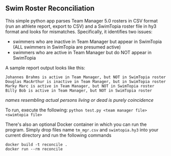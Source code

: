 ## Swim Roster Reconciliation
This simple python app parses Team Manager 5.0 rosters in CSV format (run an athlete report, export to CSV)
and a SwimTopia roster file in hy3 format and looks for mismatches. Specifically, it identifies two issues:

* swimmers who are inactive in Team Manager but appear in SwimTopia (ALL swimmers in SwimTopia are presumed active)
* swimmers who are active in Team Manager but do NOT appear in SwimTopia

A sample report output looks like this:

```
Johannes Brahms is active in Team Manager, but NOT in SwimTopia roster
Douglas MacArthur is inactive in Team Manager, but in SwimTopia roster
Marky Marc is active in Team Manager, but NOT in SwimTopia roster
Billy Bob is active in Team Manager, but NOT in SwimTopia roster
```
_names resembling actual persons living or dead is purely coincidence_

To run, execute the following: `python test.py <team manager file> <swimtopia file>`

There's also an optional Docker container in which you can run the program. Simply drop files
name `tm_mgr.csv` and `swimtopia.hy3` into your current directory and run the following commands

```
docker build -t reconcile .
docker run --rm reconcile
```
